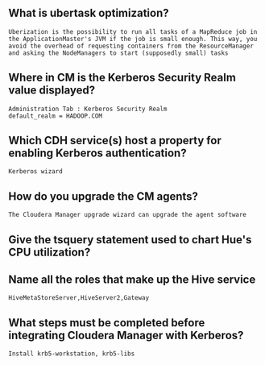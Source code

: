 What is ubertask optimization?
---
```
Uberization is the possibility to run all tasks of a MapReduce job in the ApplicationMaster's JVM if the job is small enough. This way, you avoid the overhead of requesting containers from the ResourceManager and asking the NodeManagers to start (supposedly small) tasks

```

Where in CM is the Kerberos Security Realm value displayed?
---
```
Administration Tab : Kerberos Security Realm
default_realm = HADOOP.COM

```

Which CDH service(s) host a property for enabling Kerberos authentication?
---
```
Kerberos wizard 

```

How do you upgrade the CM agents?
---
```
The Cloudera Manager upgrade wizard can upgrade the agent software

```
Give the tsquery statement used to chart Hue's CPU utilization?
---

Name all the roles that make up the Hive service
---

```
HiveMetaStoreServer,HiveServer2,Gateway

```

What steps must be completed before integrating Cloudera Manager with Kerberos?
---
```
Install krb5-workstation, krb5-libs

```


